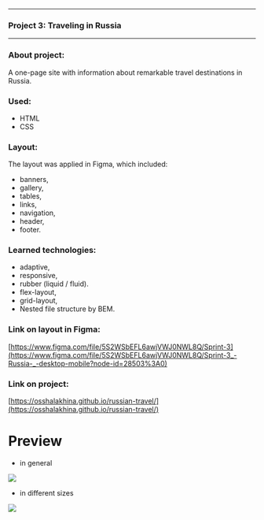 ------ 
### Project 3: Traveling in Russia
------ 

### About project:

A one-page site with information about remarkable travel destinations in Russia.

### Used: 

* HTML
* CSS

### Layout:

The layout was applied in Figma, which included:

* banners,
* gallery,
* tables,
* links,
* navigation,
* header,
* footer.

### Learned technologies:

* adaptive,
* responsive,
* rubber (liquid / fluid).
* flex-layout,
* grid-layout,
* Nested file structure by BEM.

### Link on layout in Figma: 

[https://www.figma.com/file/5S2WSbEFL6awjVWJ0NWL8Q/Sprint-3](https://www.figma.com/file/5S2WSbEFL6awjVWJ0NWL8Q/Sprint-3_-Russia-_-desktop-mobile?node-id=28503%3A0)

### Link on project: 

[https://osshalakhina.github.io/russian-travel/](https://osshalakhina.github.io/russian-travel/)

# Preview

* in general

![](./images/Project_1.gif)

* in different sizes

![](./images/Project_2.gif)
